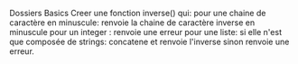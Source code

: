 Dossiers Basics
Creer une fonction inverse() qui:
pour une chaine de caractère en minuscule: renvoie la chaine de caractère inverse en minuscule
pour un integer : renvoie une erreur
pour une liste:
si elle n'est que composée de strings: concatene et renvoie l'inverse
sinon renvoie une erreur.